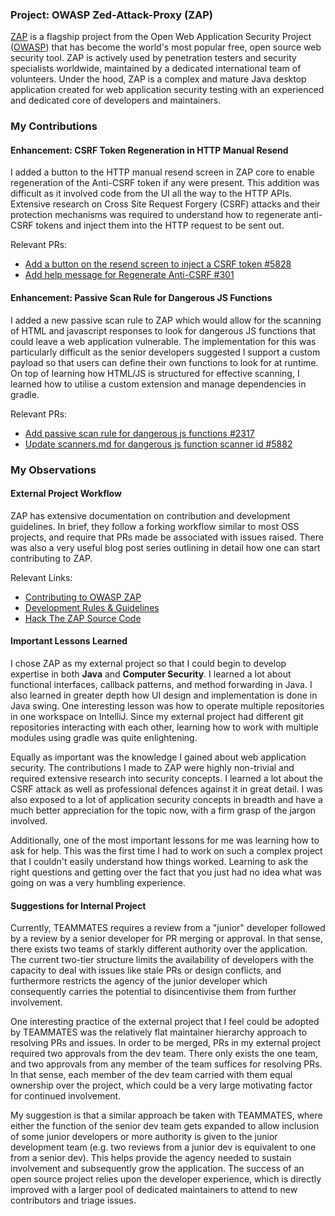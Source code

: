 ### Project: OWASP Zed-Attack-Proxy (ZAP)

[ZAP](https://www.zaproxy.org) is a flagship project from the Open Web Application Security Project ([OWASP](https://owasp.org)) that has become the world's most popular free, open source web security tool. ZAP is actively used by penetration testers and security specialists worldwide, maintained by a dedicated international team of volunteers. Under the hood, ZAP is a complex and mature Java desktop application created for web application security testing with an experienced and dedicated core of developers and maintainers.

### My Contributions

#### Enhancement: CSRF Token Regeneration in HTTP Manual Resend

I added a button to the HTTP manual resend screen in ZAP core to enable regeneration of the Anti-CSRF token if any were present. This addition was difficult as it involved code from the UI all the way to the HTTP APIs. Extensive research on Cross Site Request Forgery (CSRF) attacks and their protection mechanisms was required to understand how to regenerate anti-CSRF tokens and inject them into the HTTP request to be sent out.

Relevant PRs:
- [Add a button on the resend screen to inject a CSRF token #5828](https://github.com/zaproxy/zaproxy/pull/5828)
- [Add help message for Regenerate Anti-CSRF #301](https://github.com/zaproxy/zap-core-help/pull/301)

#### Enhancement: Passive Scan Rule for Dangerous JS Functions

I added a new passive scan rule to ZAP which would allow for the scanning of HTML and javascript responses to look for dangerous JS functions that could leave a web application vulnerable. The implementation for this was particularly difficult as the senior developers suggested I support a custom payload so that users can define their own functions to look for at runtime. On top of learning how HTML/JS is structured for effective scanning, I learned how to utilise a custom extension and manage dependencies in gradle.

Relevant PRs:
- [Add passive scan rule for dangerous js functions #2317](https://github.com/zaproxy/zap-extensions/pull/2317)
- [Update scanners.md for dangerous js function scanner id #5882](https://github.com/zaproxy/zaproxy/pull/5882)

### My Observations

#### External Project Workflow

ZAP has extensive documentation on contribution and development guidelines. In brief, they follow a forking workflow similar to most OSS projects, and require that PRs made be associated with issues raised. There was also a very useful blog post series outlining in detail how one can start contributing to ZAP.

Relevant Links:
- [Contributing to OWASP ZAP](https://github.com/zaproxy/zaproxy/blob/develop/CONTRIBUTING.md)
- [Development Rules & Guidelines](https://github.com/zaproxy/zaproxy/wiki/DevGuidelines)
- [Hack The ZAP Source Code](https://www.zaproxy.org/blog/2014-03-10-hacking-zap-1-why-should-you/)

#### Important Lessons Learned

I chose ZAP as my external project so that I could begin to develop expertise in both __Java__ and __Computer Security__. I learned a lot about functional interfaces, callback patterns, and method forwarding in Java. I also learned in greater depth how UI design and implementation is done in Java swing. One interesting lesson was how to operate multiple repositories in one workspace on IntelliJ. Since my external project had different git repositories interacting with each other, learning how to work with multiple modules using gradle was quite enlightening.

Equally as important was the knowledge I gained about web application security. The contributions I made to ZAP were highly non-trivial and required extensive research into security concepts. I learned a lot about the CSRF attack as well as professional defences against it in great detail. I was also exposed to a lot of application security concepts in breadth and have a much better appreciation for the topic now, with a firm grasp of the jargon involved.

Additionally, one of the most important lessons for me was learning how to ask for help. This was the first time I had to work on such a complex project that I couldn't easily understand how things worked. Learning to ask the right questions and getting over the fact that you just had no idea what was going on was a very humbling experience.

#### Suggestions for Internal Project

Currently, TEAMMATES requires a review from a "junior" developer followed by a review by a senior developer for PR merging or approval. In that sense, there exists two teams of starkly different authority over the application. The current two-tier structure limits the availability of developers with the capacity to deal with issues like stale PRs or design conflicts, and furthermore restricts the agency of the junior developer which consequently carries the potential to disincentivise them from further involvement.

One interesting practice of the external project that I feel could be adopted by TEAMMATES was the relatively flat maintainer hierarchy approach to resolving PRs and issues. In order to be merged, PRs in my external project required two approvals from the dev team. There only exists the one team, and two approvals from any member of the team suffices for resolving PRs. In that sense, each member of the dev team carried with them equal ownership over the project, which could be a very large motivating factor for continued involvement.

My suggestion is that a similar approach be taken with TEAMMATES, where either the function of the senior dev team gets expanded to allow inclusion of some junior developers or more authority is given to the junior development team (e.g. two reviews from a junior dev is equivalent to one from a senior dev). This helps provide the agency needed to sustain involvement and subsequently grow the application. The success of an open source project relies upon the developer experience, which is directly improved with a larger pool of dedicated maintainers to attend to new contributors and triage issues.
